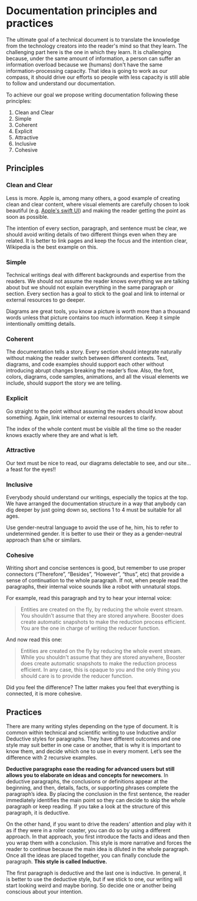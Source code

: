 # Documentation principles and practices

The ultimate goal of a technical document is to translate the knowledge from the technology creators into the reader's mind so that they learn. The challenging 
part here is the one in which they learn. It is challenging because, under the same amount of information, a person can suffer an information overload because 
we (humans) don't have the same information-processing capacity. That idea is going to work as our compass, it should drive our efforts so people with less 
capacity is still able to follow and understand our documentation.

To achieve our goal we propose writing documentation following these principles:

1. Clean and Clear
2. Simple
3. Coherent
4. Explicit
5. Attractive
6. Inclusive
7. Cohesive

## Principles

### Clean and Clear

Less is more. Apple is, among many others, a good example of creating clean and clear content, where visual elements are carefully chosen to look beautiful
(e.g. [Apple's swift UI](https://developer.apple.com/tutorials/swiftui)) and making the reader getting the point as soon as possible.

The intention of every section, paragraph, and sentence must be clear, we should avoid writing details of two different things even when they are related. 
It is better to link pages and keep the focus and the intention clear, Wikipedia is the best example on this.

### Simple

Technical writings deal with different backgrounds and expertise from the readers. We should not assume the reader knows everything we are talking about 
but we should not explain everything in the same paragraph or section. Every section has a goal to stick to the goal and link to internal or external resources 
to go deeper.

Diagrams are great tools, you know a picture is worth more than a thousand words unless that picture contains too much information. 
Keep it simple intentionally omitting details.

### Coherent

The documentation tells a story. Every section should integrate naturally without making the reader switch between different contexts. Text, diagrams, 
and code examples should support each other without introducing abrupt changes breaking the reader’s flow. Also, the font, colors, diagrams, code samples,
animations, and all the visual elements we include, should support the story we are telling.

### Explicit

Go straight to the point without assuming the readers should know about something. Again, link internal or external resources to clarify.

The index of the whole content must be visible all the time so the reader knows exactly where they are and what is left.

### Attractive

Our text must be nice to read, our diagrams delectable to see, and our site… a feast for the eyes!!

### Inclusive

Everybody should understand our writings, especially the topics at the top. We have arranged the documentation structure in a way that anybody can dig 
deeper by just going down so, sections 1 to 4 must be suitable for all ages. 

Use gender-neutral language to avoid the use of he, him, his to refer to undetermined gender. It is better to use their or they as a gender-neutral 
approach than s/he or similars.

### Cohesive

Writing short and concise sentences is good, but remember to use proper connectors (“Therefore”, “Besides”, “However”, “thus”, etc) that provide a 
sense of continuation to the whole paragraph. If not, when people read the paragraphs, their internal voice sounds like a robot with unnatural stops. 

For example, read this paragraph and try to hear your internal voice:

> Entities are created on the fly, by reducing the whole event stream. You shouldn't assume that they are stored anywhere.  Booster does create 
automatic snapshots to make the reduction process efficient. You are the one in charge of writing the reducer function.

And now read this one:

> Entities are created on the fly by reducing the whole event stream. While you shouldn't assume that they are stored anywhere,  Booster does create automatic
snapshots to make the reduction process efficient. In any case, this is opaque to you and the only thing you should care is to provide the reducer function.

Did you feel the difference? The latter makes you feel that everything is connected, it is more cohesive.

## Practices

There are many writing styles depending on the type of document. It is common within technical and scientific writing to use Inductive and/or Deductive styles 
for paragraphs. They have different outcomes and one style may suit better in one case or another, that is why it is important to know them, and decide which
one to use in every moment. Let’s see the difference with 2 recursive examples.

**Deductive paragraphs ease the reading for advanced users but still allows you to elaborate on ideas and concepts for newcomers**. In deductive paragraphs, 
the conclusions or definitions appear at the beginning, and then, details, facts, or supporting phrases complete the paragraph’s idea. By placing the 
conclusion in the first sentence, the reader immediately identifies the main point so they can decide to skip the whole paragraph or keep reading. 
If you take a look at the structure of this paragraph, it is deductive.

On the other hand, if you want to drive the readers' attention and play with it as if they were in a roller coaster, you can do so by using a different approach. 
In that approach, you first introduce the facts and ideas and then you wrap them with a conclusion. This style is more narrative and forces the reader to 
continue because the main idea is diluted in the whole paragraph. Once all the ideas are placed together, you can finally conclude the paragraph. **This style is 
called Inductive.**

The first paragraph is deductive and the last one is inductive. In general, it is better to use the deductive style, but if we stick to one, our writing will start looking weird and maybe boring. 
So decide one or another being conscious about your intention.
